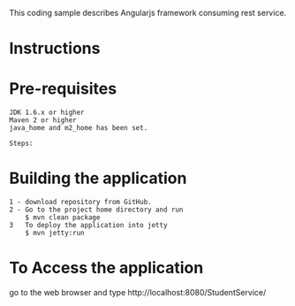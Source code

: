 This coding sample describes Angularjs framework consuming rest service.  

Instructions
====================

Pre-requisites
====================
	JDK 1.6.x or higher
	Maven 2 or higher
	java_home and m2_home has been set.

	Steps:

Building the application
========================

	1 - download repository from GitHub.
	2 - Go to the project home directory and run 
    	$ mvn clean package
	3	To deploy the application into jetty
		$ mvn jetty:run
	
To Access the application
==========================

go to the web browser and type http://localhost:8080/StudentService/
